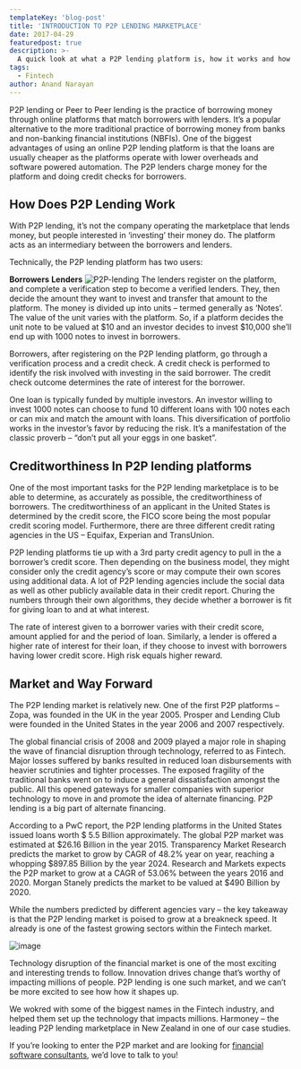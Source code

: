 ```yaml
---
templateKey: 'blog-post'
title: 'INTRODUCTION TO P2P LENDING MARKETPLACE'
date: 2017-04-29
featuredpost: true
description: >-
  A quick look at what a P2P lending platform is, how it works and how the market is shaping up.
tags:
  - Fintech
author: Anand Narayan
---
```

P2P lending or Peer to Peer lending is the practice of borrowing money through online platforms that match borrowers with lenders. It’s a popular alternative to the more traditional practice of borrowing money from banks and non-banking financial institutions (NBFIs). One of the biggest advantages of using an online P2P lending platform is that the loans are usually cheaper as the platforms operate with lower overheads and software powered automation. The P2P lenders charge money for the platform and doing credit checks for borrowers.

## How Does P2P Lending Work
With P2P lending, it’s not the company operating the marketplace that lends money, but people interested in ‘investing’ their money do. The platform acts as an intermediary between the borrowers and lenders.

Technically, the P2P lending platform has two users:

__Borrowers__
__Lenders__
![P2P-lending](/img/P2P-lending.png)
The lenders register on the platform, and complete a verification step to become a verified lenders. They, then decide the amount they want to invest and transfer that amount to the platform. The money is divided up into units – termed generally as ‘Notes’. The value of the unit varies with the platform. So, if a platform decides the unit note to be valued at $10 and an investor decides to invest $10,000 she’ll end up with 1000 notes to invest in borrowers.

Borrowers, after registering on the P2P lending platform, go through a verification process and a credit check. A credit check is performed to identify the risk involved with investing in the said borrower. The credit check outcome determines the rate of interest for the borrower.

One loan is typically funded by multiple investors. An investor willing to invest 1000 notes can choose to fund 10 different loans with 100 notes each or can mix and match the amount with loans. This diversification of portfolio works in the investor’s favor by reducing the risk. It’s a manifestation of the classic proverb – “don’t put all your eggs in one basket”.

## Creditworthiness In P2P lending platforms
One of the most important tasks for the P2P lending marketplace is to be able to determine, as accurately as possible, the creditworthiness of borrowers. The creditworthiness of an applicant in the United States is determined by the credit score, the FICO score being the most popular credit scoring model. Furthermore, there are three different credit rating agencies in the US – Equifax, Experian and TransUnion.

P2P lending platforms tie up with a 3rd party credit agency to pull in the a borrower’s credit score. Then depending on the business model, they might consider only the credit agency’s score or may compute their own scores using additional data. A lot of P2P lending agencies include the social data as well as other publicly available data in their credit report. Churing the numbers through their own algorithms, they decide whether a borrower is fit for giving loan to and at what interest.

The rate of interest given to a borrower varies with their credit score, amount applied for and the period of loan. Similarly, a lender is offered a higher rate of interest for their loan, if they choose to invest with borrowers having lower credit score. High risk equals higher reward.

## Market and Way Forward
The P2P lending market is relatively new. One of the first P2P platforms – Zopa, was founded in the UK in the year 2005. Prosper and Lending Club were founded in the United States in the year 2006 and 2007 respectively.

The global financial crisis of 2008 and 2009 played a major role in shaping the wave of financial disruption through technology, referred to as Fintech. Major losses suffered by banks resulted in reduced loan disbursements with heavier scrutinies and tighter processes. The exposed fragility of the traditional banks went on to induce a general dissatisfaction amongst the public. All this opened gateways for smaller companies with superior technology to move in and promote the idea of alternate financing. P2P lending is a big part of alternate financing.

According to a PwC report, the P2P lending platforms in the United States issued loans worth $ 5.5 Billion approximately. The global P2P market was estimated at $26.16 Billion in the year 2015. Transparency Market Research predicts the market to grow by CAGR of 48.2% year on year, reaching a whopping $897.85 Billion by the year 2024. Research and Markets expects the P2P market to grow at a CAGR of 53.06% between the years 2016 and 2020. Morgan Stanely predicts the market to be valued at $490 Billion by 2020.

While the numbers predicted by different agencies vary – the key takeaway is that the P2P lending market is poised to grow at a breakneck speed. It already is one of the fastest growing sectors within the Fintech market.

![image](/img/20150509_LDC934.png)

Technology disruption of the financial market is one of the most exciting and interesting trends to follow. Innovation drives change that’s worthy of impacting millions of people. P2P lending is one such market, and we can’t be more excited to see how how it shapes up.

We wokred with some of the biggest names in the Fintech industry, and helped them set up the technology that impacts millions. Harmoney – the leading P2P lending marketplace in New Zealand in one of our case studies.

 

If you’re looking to enter the P2P market and are looking for [financial software consultants](https://codebrahma.com/introduction-p2p-lending-marketplace/codebrahma.com/financial-software-development-company/), we’d love to talk to you!

